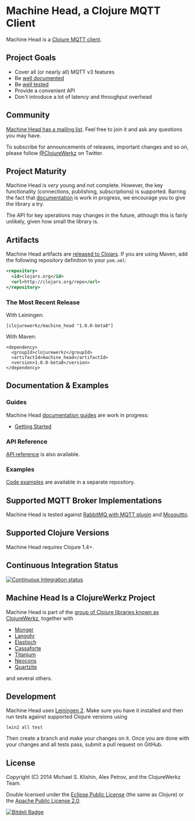  # Machine Head, a Clojure MQTT Client

Machine Head is a [Clojure MQTT client](http://clojuremqtt.info).


## Project Goals

 * Cover all (or nearly all) MQTT v3 features
 * Be [well documented](http://clojuremqtt.info)
 * Be [well tested](https://github.com/clojurewerkz/machine_head/tree/master/test/clojurewerkz/machine_head)
 * Provide a convenient API
 * Don't introduce a lot of latency and throughput overhead


## Community

[Machine Head has a mailing list](https://groups.google.com/forum/#!forum/clojure-mqtt). Feel free
to join it and ask any questions you may have.

To subscribe for announcements of releases, important changes and so on, please follow [@ClojureWerkz](https://twitter.com/#!/clojurewerkz) on Twitter.


## Project Maturity

Machine Head is *very* young and not complete. However, the key functionality
(connections, publishing, subscriptions) is supported. Barring the fact that
[documentation](http://clojuremqtt.info/) is work in progress,
we encourage you to give the library a try.

The API for key operations may changes in the future, although this is fairly
unlikely, given how small the library is.



## Artifacts

Machine Head artifacts are [released to Clojars](https://clojars.org/clojurewerkz/machine_head). If you are using Maven, add the following repository
definition to your `pom.xml`:

``` xml
<repository>
  <id>clojars.org</id>
  <url>http://clojars.org/repo</url>
</repository>
```

### The Most Recent Release

With Leiningen:

    [clojurewerkz/machine_head "1.0.0-beta8"]


With Maven:

    <dependency>
      <groupId>clojurewerkz</groupId>
      <artifactId>machine_head</artifactId>
      <version>1.0.0-beta8</version>
    </dependency>



## Documentation & Examples

### Guides

Machine Head [documentation guides](http://clojuremqtt.info) are work in progress:

 * [Getting Started](http://clojuremqtt.info/articles/getting_started.html)

### API Reference

[API reference](http://reference.clojuremqtt.info) is also available.

### Examples

[Code examples](https://github.com/clojurewerkz/machine_head.examples) are available
in a separate repository.


## Supported MQTT Broker Implementations

Machine Head is tested against [RabbitMQ with MQTT plugin](http://www.rabbitmq.com/mqtt.html) and
[Mosquitto](http://mosquitto.org/).


## Supported Clojure Versions

Machine Head requires Clojure 1.4+.


## Continuous Integration Status

[![Continuous Integration status](https://secure.travis-ci.org/clojurewerkz/machine_head.png)](http://travis-ci.org/clojurewerkz/machine_head)



## Machine Head Is a ClojureWerkz Project

Machine Head is part of the [group of Clojure libraries known as ClojureWerkz](http://clojurewerkz.org), together with

 * [Monger](http://clojuremongodb.info)
 * [Langohr](http://clojurerabbitmq.info)
 * [Elastisch](http://clojureelasticsearch.info)
 * [Cassaforte](http://clojurecassandra.info)
 * [Titanium](http://titanium.clojurewerkz.org)
 * [Neocons](http://clojureneo4j.info)
 * [Quartzite](http://clojurequartz.info)

and several others.


## Development

Machine Head uses [Leiningen 2](http://leiningen.org). Make sure you
have it installed and then run tests against supported Clojure
versions using

    lein2 all test

Then create a branch and make your changes on it. Once you are done
with your changes and all tests pass, submit a pull request on GitHub.


## License

Copyright (C) 2014 Michael S. Klishin, Alex Petrov, and the ClojureWerkz Team.

Double licensed under the [Eclipse Public License](http://www.eclipse.org/legal/epl-v10.html) (the same as Clojure) or
the [Apache Public License 2.0](http://www.apache.org/licenses/LICENSE-2.0.html).


[![Bitdeli Badge](https://d2weczhvl823v0.cloudfront.net/clojurewerkz/machine_head/trend.png)](https://bitdeli.com/free "Bitdeli Badge")


